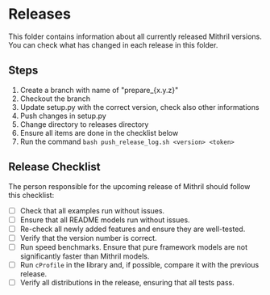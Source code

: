 # Releases

This folder contains information about all currently released Mithril versions. You can check what has changed in each release in this folder.


## Steps

1. Create a branch with name of "prepare_{x.y.z}"
2. Checkout the branch
3. Update setup.py with the correct version, check also other informations
4. Push changes in setup.py
5. Change directory to releases directory
6. Ensure all items are done in the checklist below
7. Run the command ```bash push_release_log.sh <version> <token>```


## Release Checklist

The person responsible for the upcoming release of Mithril should follow this checklist:

- [ ] Check that all examples run without issues.
- [ ] Ensure that all README models run without issues.
- [ ] Re-check all newly added features and ensure they are well-tested.
- [ ] Verify that the version number is correct.
- [ ] Run speed benchmarks. Ensure that pure framework models are not significantly faster than Mithril models.
- [ ] Run `cProfile` in the library and, if possible, compare it with the previous release.
- [ ] Verify all distributions in the release, ensuring that all tests pass.